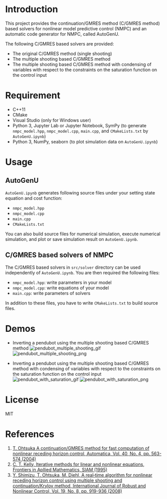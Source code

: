 # Introduction
This project provides the continuation/GMRES method (C/GMRES method) based solvers for nonlinear model predictive control (NMPC) and an automatic code generator for NMPC, called AutoGenU.

The following C/GMRES based solvers are provided: 
- The original C/GMRES method (single shooting)
- The multiple shooting based C/GMRES method
- The multiple shooting based C/GMRES method with condensing of variables with respect to the constraints on the saturation function on the control input


# Requirement
- C++11
- CMake
- Visual Studio (only for Windows user)
- Python 3, Jupyter Lab or Jupyter Notebook, SymPy (to generate `nmpc_model.hpp`, `nmpc_model.cpp`, `main.cpp`, and `CMakeLists.txt` by `AutoGenU.ipynb`)
- Python 3, NumPy, seaborn (to plot simulation data on `AutoGenU.ipynb`)


# Usage
## AutoGenU
`AutoGenU.ipynb` generates following source files under your setting state equation and cost function: 
- `nmpc_model.hpp`  
- `nmpc_model.cpp`  
- `main.cpp`  
- `CMakeLists.txt`

You can also build source files for numerical simulation, execute numerical simulation, and plot or save simulation result on `AutoGenU.ipynb`.


## C/GMRES based solvers of NMPC
The C/GMRES based solvers in `src/solver` directory can be used independently of `AutoGenU.ipynb`. You are then required the following files:
- `nmpc_model.hpp`: write parameters in your model  
- `nmpc_model.cpp`: write equations of your model  
- `main.cpp`: write parameters of solvers  

In addition to these files, you have to write `CMakeLists.txt` to build source files.


# Demos
- Inverting a pendubot using the multiple shooting based C/GMRES method
![pendubot_multiple_shooting_gif](https://raw.githubusercontent.com/wiki/mayataka/CGMRES/images/pendubot_multiple_shooting.gif)
![pendubot_multiple_shooting_png](https://raw.github.com/wiki/mayataka/CGMRES/images/pendubot_multiple_shooting.png)


- Inverting a pendubot using the multiple shooting based C/GMRES method with condensing of variables with respect to the constraints on the saturation function on the control input
![pendubot_with_saturation_gif](https://raw.githubusercontent.com/wiki/mayataka/CGMRES/images/pendubot_with_saturation.gif)
![pendubot_with_saturation_png](https://raw.github.com/wiki/mayataka/CGMRES/images/pendubot_with_saturation.png)

# License
MIT

# References
1. [T. Ohtsuka A continuation/GMRES method for fast computation of nonlinear receding horizon control, Automatica, Vol. 40, No. 4, pp. 563-574 (2004)](https://doi.org/10.1016/j.automatica.2003.11.005)
2. [C. T. Kelly, Iterative methods for linear and nonlinear equations, Frontiers in Apllied Mathematics, SIAM (1995)](https://doi.org/10.1137/1.9781611970944)
3. [Y. Shimizu, T. Ohtsuka, M. Diehl, A real‐time algorithm for nonlinear receding horizon control using multiple shooting and continuation/Krylov method, International Journal of Robust and Nonlinear Control, Vol. 19, No. 8, pp. 919-936 (2008)](https://doi.org/10.1002/rnc.1363)
